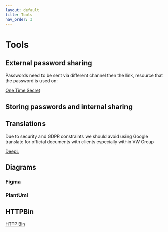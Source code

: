 ```yaml
---
layout: default
title: Tools
nav_order: 3
---
```


# Tools

## External password sharing

Passwords need to be sent via different channel then the link, resource that the password is used on:

[One Time Secret](https://onetimesecret.com/)

## Storing passwords and internal sharing


## Translations
Due to security and GDPR constraints we should avoid using Google translate for official documents with clients 
especially within VW Group

[DeepL](https://www.deepl.com/translator)

## Diagrams

### Figma

### PlantUml

## HTTPBin
[HTTP Bin](http://httpbin.org/#/)
